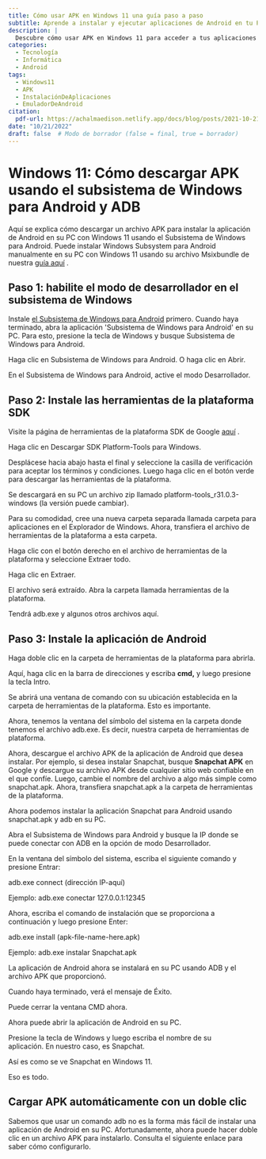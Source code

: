 ```yaml
---
title: Cómo usar APK en Windows 11 una guía paso a paso
subtitle: Aprende a instalar y ejecutar aplicaciones de Android en tu PC con Windows 11
description: |
  Descubre cómo usar APK en Windows 11 para acceder a tus aplicaciones móviles favoritas desde tu PC. Esta guía paso a paso te muestra cómo instalar y ejecutar APK en Windows 11 sin problemas.
categories:
  - Tecnología
  - Informática
  - Android
tags:
  - Windows11
  - APK
  - InstalaciónDeAplicaciones
  - EmuladorDeAndroid
citation:
  pdf-url: https://achalmaedison.netlify.app/docs/blog/posts/2021-10-21-usando-apk-en-windown-11/index.pdf
date: "10/21/2022"
draft: false  # Modo de borrador (false = final, true = borrador)
---
```




# Windows 11: Cómo descargar APK usando el subsistema de Windows para Android y ADB

Aquí se explica cómo descargar un archivo APK para instalar la aplicación de Android en su PC con Windows 11 usando el Subsistema de Windows para Android. Puede instalar Windows Subsystem para Android manualmente en su PC con Windows 11 usando su archivo Msixbundle de nuestra [guía aquí](https://nerdschalk.com/android-apps-on-windows-11-dev-channel-how-to-install-windows-subsystem-for-android-manually-with-msixbundle/) .


## Paso 1: habilite el modo de desarrollador en el subsistema de Windows

Instale [el Subsistema de Windows para Android](https://nerdschalk.com/android-apps-on-windows-11-dev-channel-how-to-install-windows-subsystem-for-android-manually-with-msixbundle/) primero. Cuando haya terminado, abra la aplicación 'Subsistema de Windows para Android' en su PC. Para esto, presione la tecla de Windows y busque Subsistema de Windows para Android.

Haga clic en Subsistema de Windows para Android. O haga clic en Abrir.

En el Subsistema de Windows para Android, active el modo Desarrollador.

## Paso 2: Instale las herramientas de la plataforma SDK

Visite la página de herramientas de la plataforma SDK de Google [aquí](https://developer.android.com/studio/releases/platform-tools.html) .

Haga clic en Descargar SDK Platform-Tools para Windows.

Desplácese hacia abajo hasta el final y seleccione la casilla de verificación para aceptar los términos y condiciones. Luego haga clic en el botón verde para descargar las herramientas de la plataforma.

Se descargará en su PC un archivo zip llamado platform-tools_r31.0.3-windows (la versión puede cambiar).

Para su comodidad, cree una nueva carpeta separada llamada carpeta para aplicaciones en el Explorador de Windows. Ahora, transfiera el archivo de herramientas de la plataforma a esta carpeta.

Haga clic con el botón derecho en el archivo de herramientas de la plataforma y seleccione Extraer todo.

Haga clic en Extraer.

El archivo será extraído. Abra la carpeta llamada herramientas de la plataforma.

Tendrá adb.exe y algunos otros archivos aquí.


## Paso 3: Instale la aplicación de Android

Haga doble clic en la carpeta de herramientas de la plataforma para abrirla.

Aquí, haga clic en la barra de direcciones y escriba **cmd,** y luego presione la tecla Intro.

Se abrirá una ventana de comando con su ubicación establecida en la carpeta de herramientas de la plataforma. Esto es importante.

Ahora, tenemos la ventana del símbolo del sistema en la carpeta donde tenemos el archivo adb.exe. Es decir, nuestra carpeta de herramientas de plataforma.

Ahora, descargue el archivo APK de la aplicación de Android que desea instalar. Por ejemplo, si desea instalar Snapchat, busque **Snapchat APK** en Google y descargue su archivo APK desde cualquier sitio web confiable en el que confíe. Luego, cambie el nombre del archivo a algo más simple como snapchat.apk. Ahora, transfiera snapchat.apk a la carpeta de herramientas de la plataforma.

Ahora podemos instalar la aplicación Snapchat para Android usando snapchat.apk y adb en su PC.

Abra el Subsistema de Windows para Android y busque la IP donde se puede conectar con ADB en la opción de modo Desarrollador.

En la ventana del símbolo del sistema, escriba el siguiente comando y presione Entrar:

adb.exe connect (dirección IP-aquí)

Ejemplo: adb.exe conectar 127.0.0.1:12345

Ahora, escriba el comando de instalación que se proporciona a continuación y luego presione Enter:

adb.exe install (apk-file-name-here.apk)

Ejemplo: adb.exe instalar Snapchat.apk

La aplicación de Android ahora se instalará en su PC usando ADB y el archivo APK que proporcionó.

Cuando haya terminado, verá el mensaje de Éxito.

Puede cerrar la ventana CMD ahora.

Ahora puede abrir la aplicación de Android en su PC.

Presione la tecla de Windows y luego escriba el nombre de su aplicación. En nuestro caso, es Snapchat.

Así es como se ve Snapchat en Windows 11.

Eso es todo.

## Cargar APK automáticamente con un doble clic

Sabemos que usar un comando adb no es la forma más fácil de instalar una aplicación de Android en su PC. Afortunadamente, ahora puede hacer doble clic en un archivo APK para instalarlo. Consulta el siguiente enlace para saber cómo configurarlo.


